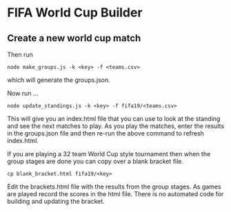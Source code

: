 # FIFA World Cup Builder

## Create a new world cup match

Then run

```
node make_groups.js -k <key> -f <teams.csv>
```

which will generate the groups.json.

Now run ...

```
node update_standings.js -k <key> -f fifa19/<teams.csv>
```

This will give you an index.html file that you can use to look at the standing and see the next matches to play. As you play the matches, enter the results in the groups.json file and then re-run the above command to refresh index.html.

If you are playing a 32 team World Cup style tournament then when the group stages are done you can copy over a blank bracket file.

```
cp blank_bracket.html fifa19/<key>
```

Edit the brackets.html file with the results from the group stages. As games are played record the scores in the html file.
There is no automated code for building and updating the bracket.
